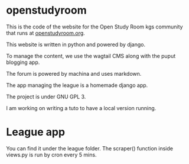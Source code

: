 # openstudyroom

This is the code of the website for the Open Study Room kgs community that runs at [openstudyroom.org](http://openstudyroom.org).

This website is written in python and powered by django.

To manage the content, we use the wagtail CMS along with the puput blogging app.

The forum is powered by machina and uses markdown.

The app managing the league is a homemade django app.

The project is under GNU GPL 3.

I am working on writing a tuto to have a local version running.

# League app
You can find it under the league folder.
The scraper() function inside views.py is run by cron every 5 mins.
